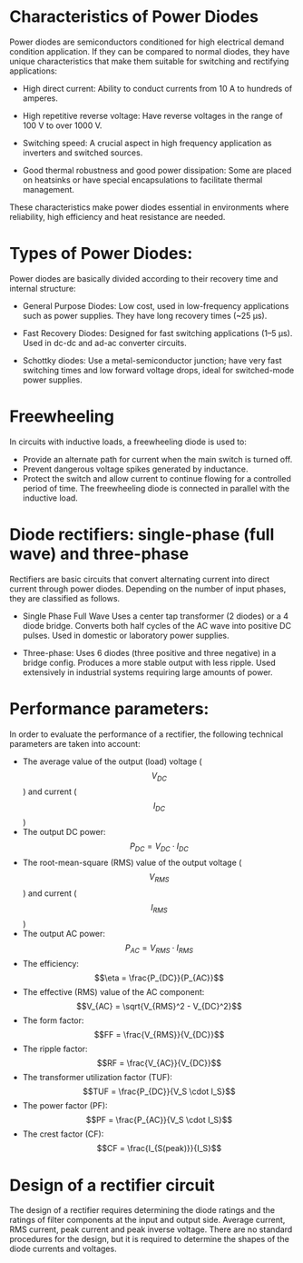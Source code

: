 # Characteristics of Power Diodes

Power diodes are semiconductors conditioned for high electrical demand condition application. If they can be compared to normal diodes, they have unique characteristics that make them suitable for switching and rectifying applications:

* High direct current: Ability to conduct currents from 10 A to hundreds of amperes.

* High repetitive reverse voltage: Have reverse voltages in the range of 100 V to over 1000 V.

* Switching speed: A crucial aspect in high frequency application as inverters and switched sources.

* Good thermal robustness and good power dissipation: Some are placed on heatsinks or have special encapsulations to facilitate thermal management.

These characteristics make power diodes essential in environments where reliability, high efficiency and heat resistance are needed.

# Types of Power Diodes: 

Power diodes are basically divided according to their recovery time and internal structure:

* General Purpose Diodes: Low cost, used in low-frequency applications such as power supplies. They have long recovery times (~25 µs).

* Fast Recovery Diodes: Designed for fast switching applications (1–5 µs). Used in dc-dc and ad-ac converter circuits.

* Schottky diodes: Use a metal-semiconductor junction; have very fast switching times and low forward voltage drops, ideal for switched-mode power supplies.

# Freewheeling

In circuits with inductive loads, a freewheeling diode is used to:
* Provide an alternate path for current when the main switch is turned off.
* Prevent dangerous voltage spikes generated by inductance.
* Protect the switch and allow current to continue flowing for a controlled period of time.
The freewheeling diode is connected in parallel with the inductive load.

# Diode rectifiers: single-phase (full wave) and three-phase

Rectifiers are basic circuits that convert alternating current into direct current through power diodes. Depending on the number of input phases, they are classified as follows.

* Single Phase Full Wave
Uses a center tap transformer (2 diodes) or a 4 diode bridge. Converts both half cycles of the AC wave into positive DC pulses. Used in domestic or laboratory power supplies.

* Three-phase: Uses 6 diodes (three positive and three negative) in a bridge config. Produces a more stable output with less ripple. Used extensively in industrial systems requiring large amounts of power.

# Performance parameters: 

In order to evaluate the performance of a rectifier, the following technical parameters are taken into account:
* The average value of the output (load) voltage ($$V_{DC}$$) and current ($$I_{DC}$$)
* The output DC power:  
  $$P_{DC} = V_{DC} \cdot I_{DC}$$
* The root-mean-square (RMS) value of the output voltage ($$V_{RMS}$$) and current ($$I_{RMS}$$)
* The output AC power:  
  $$P_{AC} = V_{RMS} \cdot I_{RMS}$$
* The efficiency:  
  $$\eta = \frac{P_{DC}}{P_{AC}}$$
* The effective (RMS) value of the AC component:  
  $$V_{AC} = \sqrt{V_{RMS}^2 - V_{DC}^2}$$
* The form factor:  
  $$FF = \frac{V_{RMS}}{V_{DC}}$$
* The ripple factor:  
  $$RF = \frac{V_{AC}}{V_{DC}}$$
* The transformer utilization factor (TUF):  
  $$TUF = \frac{P_{DC}}{V_S \cdot I_S}$$
* The power factor (PF):  
  $$PF = \frac{P_{AC}}{V_S \cdot I_S}$$
* The crest factor (CF):  
  $$CF = \frac{I_{S(peak)}}{I_S}$$
# Design of a rectifier circuit

The design of a rectifier requires determining the diode ratings and the ratings of filter components at the input and output side. Average current, RMS current, peak current and peak inverse voltage. There are no standard procedures for the design, but it is required to determine the shapes of the diode currents and voltages.
